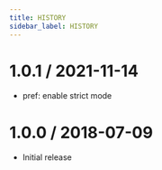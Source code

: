 ```yaml
---
title: HISTORY
sidebar_label: HISTORY
---
```

1.0.1 / 2021-11-14
==================

  * pref: enable strict mode

1.0.0 / 2018-07-09
==================

  * Initial release

